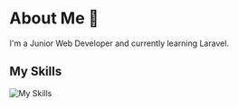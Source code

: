 # About Me 👋
I'm a Junior Web Developer and currently learning Laravel.

## My Skills
![My Skills](https://skillicons.dev/icons?i=html,css,wordpress,js,vuejs,php,laravel,python&theme=light)
